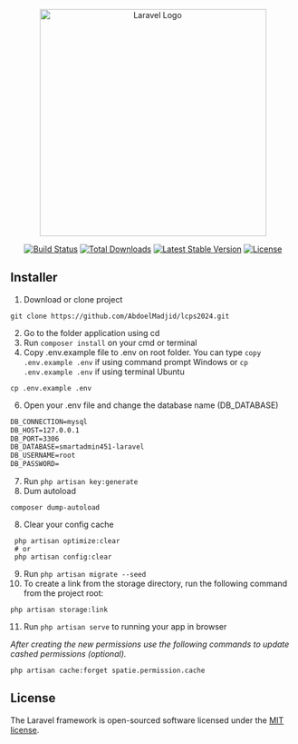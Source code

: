 <p align="center"><a href="https://laravel.com" target="_blank"><img src="https://raw.githubusercontent.com/laravel/art/master/logo-lockup/5%20SVG/2%20CMYK/1%20Full%20Color/laravel-logolockup-cmyk-red.svg" width="400" alt="Laravel Logo"></a></p>

<p align="center">
<a href="https://github.com/laravel/framework/actions"><img src="https://github.com/laravel/framework/workflows/tests/badge.svg" alt="Build Status"></a>
<a href="https://packagist.org/packages/laravel/framework"><img src="https://img.shields.io/packagist/dt/laravel/framework" alt="Total Downloads"></a>
<a href="https://packagist.org/packages/laravel/framework"><img src="https://img.shields.io/packagist/v/laravel/framework" alt="Latest Stable Version"></a>
<a href="https://packagist.org/packages/laravel/framework"><img src="https://img.shields.io/packagist/l/laravel/framework" alt="License"></a>
</p>

## Installer
1. Download or clone project

```console
git clone https://github.com/AbdoelMadjid/lcps2024.git
```

2. Go to the folder application using cd
3. Run `composer install` on your cmd or terminal
4. Copy .env.example file to .env on root folder. You can type `copy .env.example .env` if using command prompt Windows or `cp .env.example .env` if using terminal Ubuntu

```console
cp .env.example .env
```

6. Open your .env file and change the database name (DB_DATABASE)

```html
DB_CONNECTION=mysql
DB_HOST=127.0.0.1
DB_PORT=3306
DB_DATABASE=smartadmin451-laravel
DB_USERNAME=root
DB_PASSWORD=
```

7. Run `php artisan key:generate`
8. Dum autoload 

```console
composer dump-autoload
```

8. Clear your config cache

```
 php artisan optimize:clear
 # or
 php artisan config:clear
```

9. Run `php artisan migrate --seed`
10. To create a link from the storage directory, run the following command from the project root:

```
php artisan storage:link
```

11. Run `php artisan serve` to running your app in browser

_After creating the new permissions use the following commands to update cashed permissions (optional)._

`php artisan cache:forget spatie.permission.cache`


## License

The Laravel framework is open-sourced software licensed under the [MIT license](https://opensource.org/licenses/MIT).

